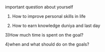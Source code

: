 important question about yourself


1) How to improve personal skills in life



2) How to earn knowledge duniya and last day 


3)How much time is spent on the goal?

4)when and what should do  on the goals?
